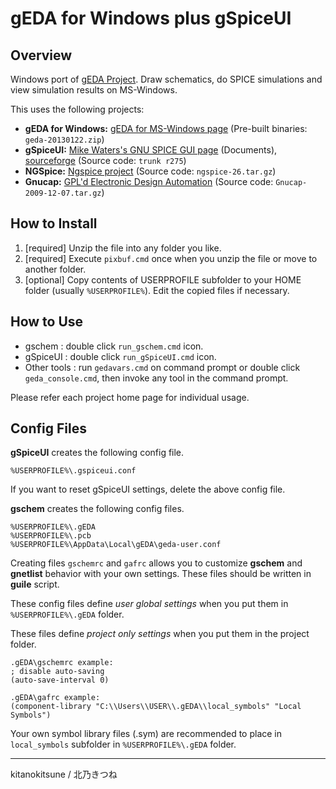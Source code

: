 # gEDA for Windows plus gSpiceUI

## Overview
Windows port of [gEDA Project](http://www.geda-project.org/ ).
Draw schematics, do SPICE simulations and view simulation results on MS-Windows.

This uses the following projects:

* **gEDA for Windows:** [gEDA for MS-Windows page](http://bibo.iqo.uni-hannover.de/dokuwiki/doku.php?id=english:geda_for_ms-windows ) (Pre-built binaries: `geda-20130122.zip`)
* **gSpiceUI:** [Mike Waters's GNU SPICE GUI page](http://users.tpg.com.au/micksw012/gspiceui.html ) (Documents),  [sourceforge](https://sourceforge.net/p/gspiceui/code/HEAD/tree/trunk/ ) (Source code: `trunk r275`)
* **NGSpice:** [Ngspice project](https://sourceforge.net/projects/ngspice/files/ng-spice-rework/old-releases/26/ ) (Source code: `ngspice-26.tar.gz`)
* **Gnucap:** [GPL'd Electronic Design Automation](https://osdn.net/projects/sfnet_geda/releases/ ) (Source code: `Gnucap-2009-12-07.tar.gz`)


## How to Install
1. [required] Unzip the file into any folder you like.
1. [required] Execute `pixbuf.cmd` once when you unzip the file or move to another folder.
1. [optional] Copy contents of USERPROFILE subfolder to your HOME folder (usually `%USERPROFILE%`). Edit the copied files if necessary.


## How to Use
* gschem : double click `run_gschem.cmd` icon.
* gSpiceUI : double click `run_gSpiceUI.cmd` icon.
* Other tools : run `gedavars.cmd` on command prompt or double click `geda_console.cmd`, then invoke any tool in the command prompt.

Please refer each project home page for individual usage.

## Config Files
__gSpiceUI__ creates the following config file.

    %USERPROFILE%\.gspiceui.conf

If you want to reset gSpiceUI settings, delete the above config file.

__gschem__ creates the following config files.

    %USERPROFILE%\.gEDA
    %USERPROFILE%\.pcb
    %USERPROFILE%\AppData\Local\gEDA\geda-user.conf

Creating files `gschemrc` and `gafrc` allows you to customize  __gschem__ and __gnetlist__ behavior with your own settings. These files should be written in  __guile__ script.

These config files define *user global settings* when you put them in `%USERPROFILE%\.gEDA` folder.

These files define *project only settings* when you put them in the project folder.

    .gEDA\gschemrc example:
    ; disable auto-saving
    (auto-save-interval 0)
    
    .gEDA\gafrc example:
    (component-library "C:\\Users\\USER\\.gEDA\\local_symbols" "Local Symbols")


Your own symbol library files (.sym) are recommended to place in `local_symbols` subfolder in `%USERPROFILE%\.gEDA` folder.

---
kitanokitsune / 北乃きつね
